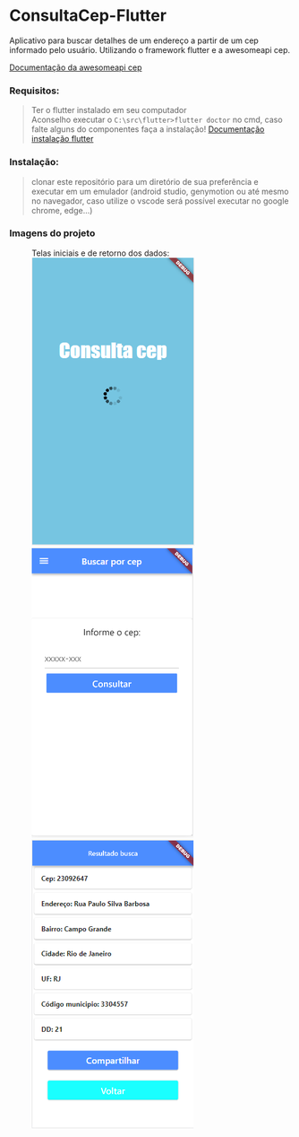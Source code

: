 # ConsultaCep-Flutter
 
Aplicativo para buscar detalhes de um endereço a partir de um cep informado pelo usuário. Utilizando o framework flutter e a awesomeapi cep.

 <a target="_blank" href="https://docs.awesomeapi.com.br/api-cep">Documentação da awesomeapi cep</a><br>

 <h3>Requisitos:</h3>
    <blockquote>
       Ter o flutter instalado em seu computador<br> 
       Aconselho executar o <code>C:\src\flutter>flutter doctor</code> no cmd, caso falte alguns do componentes faça a instalação!
       <a target="_blank" href="https://flutter.dev/docs/get-started/install/windows">Documentação instalação flutter</a>
    </blockquote>

<h3>Instalação: </h3>
<blockquote>
    clonar este repositório para um diretório de sua preferência e executar em um emulador (android studio, genymotion ou até mesmo no navegador, caso utilize o vscode será possível executar no google chrome, edge...)
</blockquote>
 

<h3>Imagens do projeto</h3>
<figure>
    <figcaption>Telas iniciais e de retorno dos dados:</figcaption>
    <img src="imagensGit/Splash.PNG"/>
    <img src="imagensGit/Consulta.PNG">
    <img src="imagensGit/Retorno.PNG"/>
</figure>

